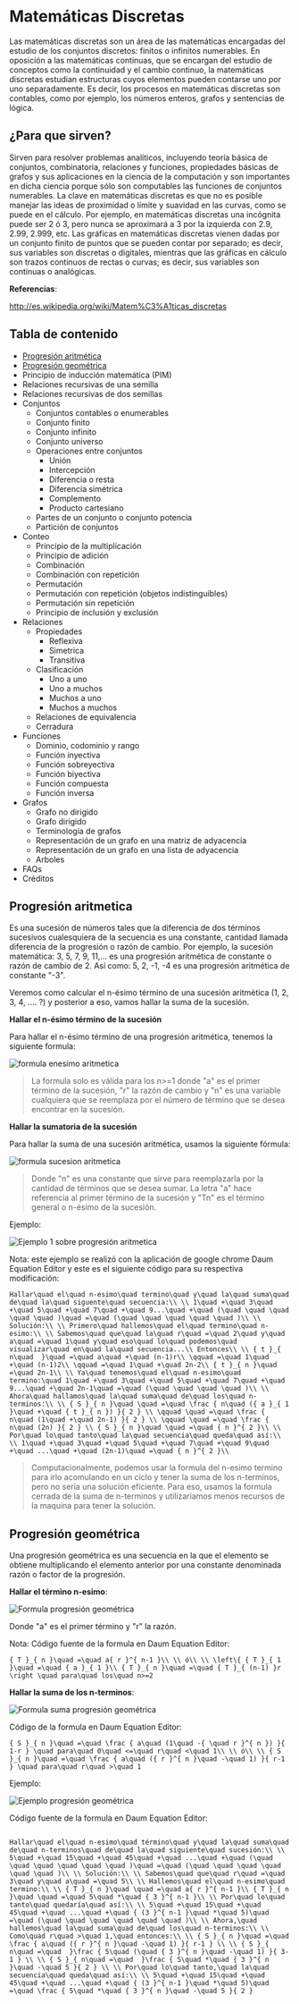 # Matemáticas Discretas
Las matemáticas discretas son un área de las matemáticas encargadas del estudio de los conjuntos discretos: finitos o infinitos numerables. En oposición a las matemáticas continuas, que se encargan del estudio de conceptos como la continuidad y el cambio continuo, la matemáticas discretas estudian estructuras cuyos elementos pueden contarse uno por uno separadamente. Es decir, los procesos en matemáticas discretas son contables, como por ejemplo, los números enteros, grafos y sentencias de lógica.

## ¿Para que sirven?
Sirven para resolver problemas analíticos, incluyendo teoría básica de conjuntos, combinatoria, relaciones y funciones, propiedades básicas de grafos y sus aplicaciones en la ciencia de la computación y son importantes en dicha ciencia porque sólo son computables las funciones de conjuntos numerables. La clave en matemáticas discretas es que no es posible manejar las ideas de proximidad o límite y suavidad en las curvas, como se puede en el cálculo. Por ejemplo, en matemáticas discretas una incógnita puede ser 2 ó 3, pero nunca se aproximará a 3 por la izquierda con 2.9, 2.99, 2.999, etc. Las gráficas en matemáticas discretas vienen dadas por un conjunto finito de puntos que se pueden contar por separado; es decir, sus variables son discretas o digitales, mientras que las gráficas en cálculo son trazos continuos de rectas o curvas; es decir, sus variables son continuas o analógicas.

**Referencias**:

http://es.wikipedia.org/wiki/Matem%C3%A1ticas_discretas

## Tabla de contenido

- [Progresión aritmética](#progresi%C3%B3n-aritmetica)
- [Progresión geométrica](#progresi%C3%B3n-geom%C3%A9trica)
- Principio de inducción matemática (PIM)
- Relaciones recursivas de una semilla
- Relaciones recursivas de dos semillas
- Conjuntos
    - Conjuntos contables o enumerables
    - Conjunto finito
    - Conjunto infinito
    - Conjunto universo
  - Operaciones entre conjuntos
    - Unión
    - Intercepción
    - Diferencia o resta
    - Diferencia simétrica
    - Complemento
    - Producto cartesiano
  - Partes de un conjunto o conjunto potencia
  - Partición de conjuntos
- Conteo
  - Principio de la multiplicación
  - Principio de adición
  - Combinación
  - Combinación con repetición
  - Permutación
  - Permutación con repetición (objetos indistinguibles)
  - Permutación sin repetición
  - Principio de inclusión y exclusión
- Relaciones
  - Propiedades
    - Reflexiva
    - Simetrica
    - Transitiva
  - Clasificación
    - Uno a uno
    - Uno a muchos
    - Muchos a uno
    - Muchos a muchos
  - Relaciones de equivalencia
  - Cerradura
- Funciones
  - Dominio, codominio y rango
  - Función inyectiva
  - Función sobreyectiva
  - Función biyectiva
  - Función compuesta
  - Función inversa
- Grafos
  - Grafo no dirigido
  - Grafo dirigido
  - Terminología de grafos
  - Representación de un grafo en una matriz de adyacencia
  - Representación de un grafo en una lista de adyacencia
  - Arboles
- FAQs
- Créditos

## Progresión aritmetica

Es una sucesión de números tales que la diferencia de dos términos sucesivos cualesquiera de la secuencia es una constante, cantidad llamada diferencia de la progresión o razón de cambio. Por ejemplo, la sucesión matemática: 3, 5, 7, 9, 11,... es una progresión aritmética de constante o razón de cambio de 2. Así como: 5, 2, -1, -4 es una progresión aritmética de constante "-3".

Veremos como calcular el n-ésimo término de una sucesión aritmética (1, 2, 3, 4, .... ?) y posterior a eso, vamos hallar la suma de la sucesión.

**Hallar el n-ésimo término de la sucesión**

Para hallar el n-ésimo término de una progresión aritmética, tenemos la siguiente formula:

![formula enesimo aritmetica](https://raw.githubusercontent.com/victorhtorres/SoyInformatico/master/MatematicasDiscretas/Images/formula-enesimo-artimetica.png)

>La formula solo es válida para los n>=1 donde "a" es el primer término de la sucesión, "r" la razón de cambio y "n" es una variable cualquiera que se reemplaza por el número de término que se desea encontrar en la sucesión. 

**Hallar la sumatoria de la sucesión**

Para hallar la suma de una sucesión aritmética, usamos la siguiente fórmula:

![formula sucesion aritmetica](https://raw.githubusercontent.com/victorhtorres/SoyInformatico/master/MatematicasDiscretas/Images/formula-suma-sucesion-artimetica.png)

>Donde "n" es una constante que sirve para reemplazarla por la cantidad de términos que se desea sumar. La letra "a" hace referencia al primer término de la sucesión y "Tn" es el término general o n-ésimo de la sucesión.

Ejemplo:

![Ejemplo 1 sobre progresión aritmetica](https://raw.githubusercontent.com/victorhtorres/SoyInformatico/master/MatematicasDiscretas/Images/ejemplo-1-progresion-aritmetica.png)

Nota: este ejemplo se realizó con la aplicación de google chrome Daum Equation Editor y este es el siguiente código para su respectiva modificación:

```plain
Hallar\quad el\quad n-esimo\quad termino\quad y\quad la\quad suma\quad de\quad la\quad siguente\quad secuencia:\\ \\ 1\quad +\quad 3\quad +\quad 5\quad +\quad 7\quad +\quad 9...\quad +\quad (\quad \quad \quad \quad \quad )\quad =\quad (\quad \quad \quad \quad \quad )\\ \\ Solución:\\ \\ Primero\quad hallemos\quad el\quad termino\quad n-esimo:\\ \\ Sabemos\quad que\quad la\quad r\quad =\quad 2\quad y\quad a\quad =\quad 1\quad y\quad eso\quad lo\quad podemos\quad visualizar\quad en\quad la\quad secuencia...\\ Entonces\\ \\ { t }_{ n\quad  }\quad =\quad a\quad +\quad (n-1)r\\ \qquad =\quad 1\quad +\quad (n-1)2\\ \qquad =\quad 1\quad +\quad 2n-2\\ { t }_{ n }\quad =\quad 2n-1\\ \\ Ya\quad tenemos\quad el\quad n-esimo\quad termino:\quad 1\quad +\quad 3\quad +\quad 5\quad +\quad 7\quad +\quad 9...\quad +\quad 2n-1\quad =\quad (\quad \quad \quad \quad )\\ \\ Ahora\quad hallamos\quad la\quad suma\quad de\quad los\quad n-terminos:\\ \\ { S }_{ n }\quad \quad =\quad \frac { n\quad ({ a }_{ 1 }\quad +\quad { t }_{ n }) }{ 2 } \\ \qquad \quad =\quad \frac { n\quad (1\quad +\quad 2n-1) }{ 2 } \\ \qquad \quad =\quad \frac { n\quad (2n) }{ 2 } \\ { S }_{ n }\quad \quad =\quad { n }^{ 2 }\\ \\ Por\quad lo\quad tanto\quad la\quad secuencia\quad queda\quad así:\\ \\ 1\quad +\quad 3\quad +\quad 5\quad +\quad 7\quad +\quad 9\quad +\quad ...\quad +\quad (2n-1)\quad =\quad { n }^{ 2 }\\ 
```


>Computacionalmente, podemos usar la formula del n-esimo termino para irlo acomulando en un ciclo y tener la suma de los n-terminos, pero no sería una solución eficiente. Para eso, usamos la formula cerrada de la suma de n-terminos y utilizariamos menos recursos de la maquina para tener la solución.

## Progresión geométrica

Una progresión geométrica es una secuencia en la que el elemento se obtiene multiplicando el elemento anterior por una constante denominada razón o factor de la progresión.

**Hallar el término n-esimo**:

![Formula progresión geométrica](https://raw.githubusercontent.com/victorhtorres/SoyInformatico/master/MatematicasDiscretas/Images/formula-progresion-geometrica.png)

Donde "a" es el primer término y "r" la razón.

Nota: Código fuente de la formula en Daum Equation Editor:

```plain
{ T }_{ n }\quad =\quad a{ r }^{ n-1 }\\ \\ ó\\ \\ \left\{ { T }_{ 1 }\quad =\quad { a }_{ 1 }\\ { T }_{ n }\quad =\quad { T }_{ (n-1) }r \right \quad para\quad los\quad n>=2
```


**Hallar la suma de los n-terminos**:

![Formula suma progresión geométrica](https://raw.githubusercontent.com/victorhtorres/SoyInformatico/master/MatematicasDiscretas/Images/formula-suma-termino-progresion-geometrica.png)

Código de la formula en Daum Equation Editor:

```plain
{ S }_{ n }\quad =\quad \frac { a\quad (1\quad -{ \quad r }^{ n }) }{ 1-r } \quad para\quad 0\quad <=\quad r\quad <\quad 1\\ \\ ó\\ \\ { S }_{ n }\quad =\quad \frac { a\quad ({ r }^{ n }\quad -\quad 1) }{ r-1 } \quad para\quad r\quad >\quad 1
```

Ejemplo:

![Ejemplo progresión geométrica](https://raw.githubusercontent.com/victorhtorres/SoyInformatico/master/MatematicasDiscretas/Images/ejemplo-1-progresion-geometrica.png)

Código fuente de la formula en Daum Equation Editor:

```plain

Hallar\quad el\quad n-esimo\quad término\quad y\quad la\quad suma\quad de\quad n-terminos\quad de\quad la\quad siguiente\quad sucesión:\\ \\ 5\quad +\quad 15\quad +\quad 45\quad +\quad ...\quad +\quad (\quad \quad \quad \quad \quad \quad )\quad =\quad (\quad \quad \quad \quad \quad \quad )\\ \\ Solución:\\ \\ Sabemos\quad que\quad r\quad =\quad 3\quad y\quad a\quad =\quad 5\\ \\ Hallemos\quad el\quad n-esimo\quad termino:\\ \\ { T }_{ n }\quad \quad =\quad a{ r }^{ n-1 }\\ { T }_{ n }\quad \quad =\quad 5\quad *\quad { 3 }^{ n-1 }\\ \\ Por\quad lo\quad tanto\quad quedaría\quad así:\\ \\ 5\quad +\quad 15\quad +\quad 45\quad +\quad ...\quad +\quad { (3 }^{ n-1 }\quad *\quad 5)\quad =\quad (\quad \quad \quad \quad \quad \quad )\\ \\ Ahora,\quad hallemos\quad la\quad suma\quad de\quad los\quad n-terminos:\\ \\ Como\quad r\quad >\quad 1,\quad entonces:\\ \\ { S }_{ n }\quad =\quad \frac { a\quad ({ r }^{ n }\quad -\quad 1) }{ r-1 } \\ \\ { S }_{ n\quad =\quad  }\frac { 5\quad (\quad { 3 }^{ n }\quad -\quad 1) }{ 3-1 } \\ \\ { S }_{ n\quad =\quad  }\frac { 5\quad *\quad { 3 }^{ n }\quad -\quad 5 }{ 2 } \\ \\ Por\quad lo\quad tanto,\quad la\quad secuencia\quad queda\quad así:\\ \\ 5\quad +\quad 15\quad +\quad 45\quad +\quad ...\quad +\quad { (3 }^{ n-1 }\quad *\quad 5)\quad =\quad \frac { 5\quad *\quad { 3 }^{ n }\quad -\quad 5 }{ 2 } 

```


